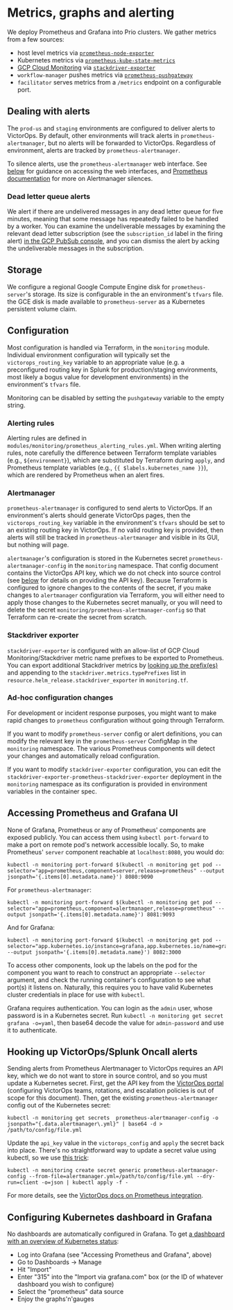 # Metrics, graphs and alerting

We deploy Prometheus and Grafana into Prio clusters. We gather metrics from a few sources:

 - host level metrics via [`prometheus-node-exporter`](https://prometheus.io/docs/guides/node-exporter/)
 - Kubernetes metrics via [`prometheus-kube-state-metrics`](https://github.com/kubernetes/kube-state-metrics)
 - [GCP Cloud Monitoring](https://cloud.google.com/monitoring) via [`stackdriver-exporter`](https://github.com/prometheus-community/stackdriver_exporter)
 - `workflow-manager` pushes metrics via [`prometheus-pushgateway`](https://prometheus.io/docs/instrumenting/pushing/)
 - `facilitator` serves metrics from a `/metrics` endpoint on a configurable port.

## Dealing with alerts

The `prod-us` and `staging` environments are configured to deliver alerts to VictorOps. By default, other environments will track alerts in `prometheus-alertmanager`, but no alerts will be forwarded to VictorOps. Regardless of environment, alerts are tracked by `prometheus-alertmanager`.

To silence alerts, use the `prometheus-alertmanager` web interface. See [below](#access-prometheus-and-grafana-ui) for guidance on accessing the web interfaces, and [Prometheus documentation](https://prometheus.io/docs/alerting/latest/alertmanager/) for more on Alertmanager silences.

### Dead letter queue alerts

We alert if there are undelivered messages in any dead letter queue for five minutes, meaning that some message has repeatedly failed to be handled by a worker. You can examine the undeliverable messages by examining the relevant dead letter subscription (see the `subscription_id` label in the firing alert) [in the GCP PubSub console](https://console.cloud.google.com/cloudpubsub/subscription/list), and you can dismiss the alert by acking the undeliverable messages in the subscription.

## Storage

We configure a regional Google Compute Engine disk for `prometheus-server`'s storage. Its size is configurable in the an environment's `tfvars` file. the GCE disk is made available to `prometheus-server` as a Kubernetes persistent volume claim.

## Configuration

Most configuration is handled via Terraform, in the `monitoring` module. Individual environment configuration will typically set the `victorops_routing_key` variable to an appropriate value (e.g. a preconfigured routing key in Splunk for production/staging environments, most likely a bogus value for development environments) in the environment's `tfvars` file.

Monitoring can be disabled by setting the `pushgateway` variable to the empty string.

### Alerting rules

Alerting rules are defined in `modules/monitoring/prometheus_alerting_rules.yml`. When writing alerting rules, note carefully the difference between Terraform template variables (e.g., `${environment}`), which are substituted by Terraform during `apply`, and Prometheus template variables (e.g., `{{ $labels.kubernetes_name }}`), which are rendered by Prometheus when an alert fires.

### Alertmanager

`prometheus-alertmanager` is configured to send alerts to VictorOps. If an environment's alerts should generate VictorOps pages, then the `victorops_routing_key` variable in the environment's `tfvars` should be set to an existing routing key in VictorOps. If no valid routing key is provided, then alerts will still be tracked in `prometheus-alertmanager` and visible in its GUI, but nothing will page.

`alertmanager`'s configuration is stored in the Kubernetes secret `prometheus-alertmanager-config` in the `monitoring` namespace. That config document contains the VictorOps API key, which we do not check into source control (see [below](#hooking-up-victoropssplunk-oncall-alerts) for details on providing the API key). Because Terraform is configured to ignore changes to the contents of the secret, if you make changes to `alertmanager` configuration via Terraform, you will either need to apply those changes to the Kubernetes secret manually, or you will need to delete the secret `monitoring/prometheus-alertmanager-config` so that Terraform can re-create the secret from scratch.

### Stackdriver exporter

`stackdriver-exporter` is configured with an allow-list of GCP Cloud Monitoring/Stackdriver metric name prefixes to be exported to Prometheus. You can export additional Stackdriver metrics by [looking up the prefix(es)](https://cloud.google.com/monitoring/api/metrics_gcp) and appending to the `stackdriver.metrics.typePrefixes` list in `resource.helm_release.stackdriver_exporter` in `monitoring.tf`.

### Ad-hoc configuration changes

For development or incident response purposes, you might want to make rapid changes to `prometheus` configuration without going through Terraform.

If you want to modify `prometheus-server` config or alert definitions, you can modify the relevant key in the `prometheus-server` ConfigMap in the `monitoring` namespace. The various Prometheus components will detect your changes and automatically reload configuration.

If you want to modify `stackdriver-exporter` configuration, you can edit the `stackdriver-exporter-prometheus-stackdriver-exporter` deployment in the `monitoring` namespace as its configuration is provided in environment variables in the container spec.

## Accessing Prometheus and Grafana UI

None of Grafana, Prometheus or any of Prometheus' components are exposed publicly. You can access them using `kubectl port-forward` to make a port on remote pod's network accessible locally. So, to make Prometheus' `server` component reachable at `localhost:8080`, you would do:

    kubectl -n monitoring port-forward $(kubectl -n monitoring get pod --selector="app=prometheus,component=server,release=prometheus" --output jsonpath='{.items[0].metadata.name}') 8080:9090

For `prometheus-alertmanager`:

    kubectl -n monitoring port-forward $(kubectl -n monitoring get pod --selector="app=prometheus,component=alertmanager,release=prometheus" --output jsonpath='{.items[0].metadata.name}') 8081:9093

And for Grafana:

    kubectl -n monitoring port-forward $(kubectl -n monitoring get pod --selector="app.kubernetes.io/instance=grafana,app.kubernetes.io/name=grafana" --output jsonpath='{.items[0].metadata.name}') 8082:3000

To access other components, look up the labels on the pod for the component you want to reach to construct an appropriate `--selector` argument, and check the running container's configuration to see what port(s) it listens on. Naturally, this requires you to have valid Kubernetes cluster credentials in place for use with `kubectl`.

Grafana requires authentication. You can login as the `admin` user, whose password is in a Kubernetes secret. Run `kubectl -n monitoring get secret grafana -o=yaml`, then base64 decode the value for `admin-password` and use it to authenticate.

## Hooking up VictorOps/Splunk Oncall alerts

Sending alerts from Prometheus Alertmanager to VictorOps requires an API key, which we do not want to store in source control, and so you must update a Kubernetes secret. First, get the API key from the [VictorOps portal](https://portal.victorops.com) (configuring VictorOps teams, rotations, and escalation policies is out of scope for this document). Then, get the existing `prometheus-alertmanager` config out of the Kubernetes secret:

    kubectl -n monitoring get secrets  prometheus-alertmanager-config -o jsonpath="{.data.alertmanager\.yml}" | base64 -d > /path/to/config/file.yml

Update the `api_key` value in the `victorops_config` and `apply` the secret back into place. There's no straightforward way to update a secret value using kubectl, so we use [this trick](https://blog.atomist.com/updating-a-kubernetes-secret-or-configmap/):

    kubectl -n monitoring create secret generic prometheus-alertmanager-config --from-file=alertmanager.yml=/path/to/config/file.yml --dry-run=client -o=json | kubectl apply -f -

For more details, see the [VictorOps docs on Prometheus integration](https://help.victorops.com/knowledge-base/victorops-prometheus-integration/).

## Configuring Kubernetes dashboard in Grafana

No dashboards are automatically configured in Grafana. To get [a dashboard with an overview of Kubernetes status](https://grafana.com/grafana/dashboards/315):

* Log into Grafana (see "Accessing Prometheus and Grafana", above)
* Go to Dashboards -> Manage
* Hit "Import"
* Enter "315" into the "Import via grafana.com" box (or the ID of whatever dashboard you wish to configure)
* Select the "prometheus" data source
* Enjoy the graphs'n'gauges

